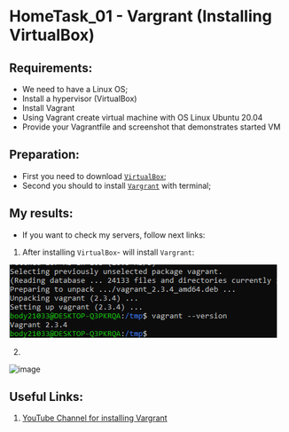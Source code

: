 # HomeTask_01 - Vargrant (Installing VirtualBox)


## Requirements:
 - We need to have a Linux OS;
 - Install a hypervisor (VirtualBox)
 - Install Vagrant
 - Using Vagrant create virtual machine with OS Linux Ubuntu 20.04
 - Provide your Vagrantfile and screenshot that demonstrates started VM
 
## Preparation:
 - First you need to download [`VirtualBox`][1];
 - Second you should to install [`Vargrant`][2] with terminal;
  
## My results:

- If you want to check my servers, follow next links:
  
1. After installing `VirtualBox`- will install `Vargrant`:

![image](https://github.com/body21033/DevOps--Soft-Serve/blob/main/Lab_01/img/1.jpg?raw=true)

2. 

![image]()

## Useful Links:

1) [YouTube Channel for installing Vargrant][3]

[1]: https://www.virtualbox.org/wiki/Downloads
[2]: https://www.vagrantup.com/Downloads
[3]: https://youtu.be/8TJYZLe7vEc

